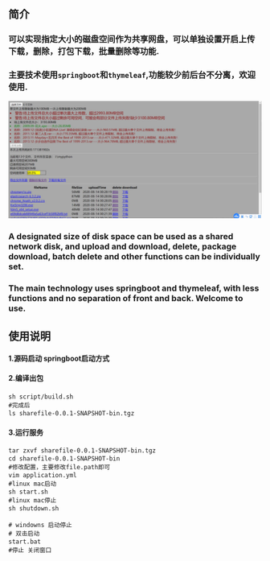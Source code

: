 ## 简介
### 可以实现指定大小的磁盘空间作为共享网盘，可以单独设置开启上传下载，删除，打包下载，批量删除等功能.
### 主要技术使用```springboot```和```thymeleaf```,功能较少前后台不分离，欢迎使用.

![图片展示](https://github.com/yusan123/sharefile/raw/master/pics/sharefile_error.jpg)

### A designated size of disk space can be used as a shared network disk, and upload and download, delete, package download, batch delete and other functions can be individually set.
### The main technology uses springboot and thymeleaf, with less functions and no separation of front and back. Welcome to use.
## 使用说明
#### 1.源码启动 springboot启动方式
#### 2.编译出包
```shell script
sh script/build.sh
#完成后
ls sharefile-0.0.1-SNAPSHOT-bin.tgz
```
#### 3.运行服务
```shell script
tar zxvf sharefile-0.0.1-SNAPSHOT-bin.tgz
cd sharefile-0.0.1-SNAPSHOT-bin
#修改配置，主要修改file.path即可
vim application.yml
#linux mac启动
sh start.sh
#linux mac停止
sh shutdown.sh

# windowns 启动停止
# 双击启动
start.bat
#停止 关闭窗口
```
